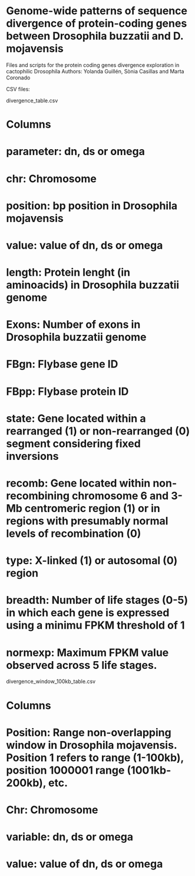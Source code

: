 # Genome-wide patterns of sequence divergence of protein-coding genes between Drosophila buzzatii and D. mojavensis #

Files and scripts for the protein coding genes divergence exploration in cactophilic Drosophila
Authors: Yolanda Guillén, Sònia Casillas and Marta Coronado

CSV files:

divergence_table.csv

# Columns #
  # parameter: dn, ds or omega
  # chr: Chromosome 
  # position: bp position in Drosophila mojavensis 
  # value: value of dn, ds or omega
  # length: Protein lenght (in aminoacids) in Drosophila buzzatii genome
  # Exons: Number of exons in Drosophila buzzatii genome
  # FBgn: Flybase gene ID
  # FBpp: Flybase protein ID
  # state: Gene located within a rearranged (1) or non-rearranged (0) segment considering fixed inversions
  # recomb: Gene located within non-recombining chromosome 6 and 3-Mb centromeric region (1) or in regions with presumably normal levels of recombination (0)
  # type: X-linked (1) or autosomal (0) region
  # breadth: Number of life stages (0-5) in which each gene is expressed using a minimu FPKM threshold of 1
  # normexp: Maximum FPKM value observed across 5 life stages.


divergence_window_100kb_table.csv

# Columns #
# Position: Range non-overlapping window in Drosophila mojavensis. Position 1 refers to range (1-100kb), position 1000001 range (1001kb-200kb), etc.
# Chr: Chromosome 
# variable: dn, ds or omega
# value: value of dn, ds or omega
